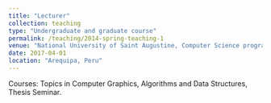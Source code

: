 ```yaml
---
title: "Lecturer"
collection: teaching
type: "Undergraduate and graduate course"
permalink: /teaching/2014-spring-teaching-1
venue: "National University of Saint Augustine, Computer Science program"
date: 2017-04-01
location: "Arequipa, Peru"
---
```


Courses: Topics in Computer Graphics, Algorithms and Data Structures, Thesis Seminar.

